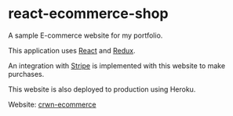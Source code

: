 # react-ecommerce-shop
A sample E-commerce website for my portfolio.

This application uses [React](https://reactjs.org/) and [Redux](https://redux.js.org/).

An integration with [Stripe](http://stripe.com/) is implemented with this website to make purchases.

This website is also deployed to production using Heroku.

Website: [crwn-ecommerce](https://portfolio-ecommerce-crwn.herokuapp.com/)
